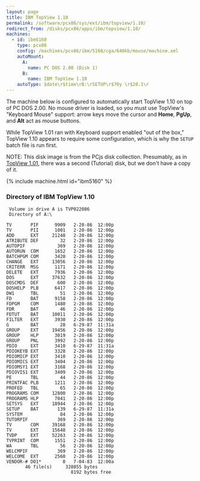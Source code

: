 ```yaml
---
layout: page
title: IBM TopView 1.10
permalink: /software/pcx86/sys/ext/ibm/topview/1.10/
redirect_from: /disks/pcx86/apps/ibm/topview/1.10/
machines:
  - id: ibm5160
    type: pcx86
    config: /machines/pcx86/ibm/5160/cga/640kb/mouse/machine.xml
    autoMount:
      A:
        name: PC DOS 2.00 (Disk 1)
      B:
        name: IBM TopView 1.10
    autoType: $date\r$time\rB:\rSETUP\r$70y \r$20.1\r
---
```


The machine below is configured to automatically start TopView 1.10 on top of PC DOS 2.00.  No mouse driver is loaded,
so you must use TopView's "Keyboard Mouse" support: arrow keys move the cursor and **Home**, **PgUp**, and **Alt**
act as mouse buttons.

While TopView 1.01 ran with Keyboard support enabled "out of the box," TopView 1.10 appears to require some configuration,
which is why the `SETUP` batch file is run first.

NOTE: This disk image is from the PCjs disk collection.  Presumably, as in [TopView 1.01](../1.01/), there was a
second (Tutorial) disk, but we don't have a copy of it.

{% include machine.html id="ibm5160" %}

### Directory of IBM TopView 1.10

     Volume in drive A is TVP022086
     Directory of A:\

    TV       PIF      9909   2-20-86  12:00p
    TV       PII      1001   2-20-86  12:00p
    ADD      EXT     21248   2-20-86  12:00p
    ATRIBUTE DEF        32   2-20-86  12:00p
    AUTOPIF            369   2-20-86  12:00p
    AUTORUN  COM      1652   2-20-86  12:00p
    BATCHPGM COM      3420   2-20-86  12:00p
    CHANGE   EXT     13056   2-20-86  12:00p
    CRITERR  MSG      1171   2-20-86  12:00p
    DELETE   EXT      7936   2-20-86  12:00p
    DOS      EXT     37632   2-20-86  12:00p
    DOSCMDS  DEF       600   2-20-86  12:00p
    DOSHELP  PLB      6417   2-20-86  12:00p
    DW1      TBL        51   2-20-86  12:00p
    FD       BAT      9158   2-20-86  12:00p
    FDPGM    COM      1480   2-20-86  12:00p
    FDR      BAT        46   2-20-86  12:00p
    FDTUT    BAT     10011   2-20-86  12:00p
    FILTER   EXT      3930   2-20-86  12:00p
    G        BAT        28   6-29-87  11:31a
    GROUP    EXT     19456   2-20-86  12:00p
    GROUP    HLP      3019   2-20-86  12:00p
    GROUP    PNL      3992   2-20-86  12:00p
    PDIO     EXT      3410   6-29-87  11:31a
    PDIOKEYB EXT      3328   2-20-86  12:00p
    PDIOMICP EXT      3410   2-20-86  12:00p
    PDIOMICS EXT      3404   2-20-86  12:00p
    PDIOMSY1 EXT      3168   2-20-86  12:00p
    PDIOVIS1 EXT      3409   2-20-86  12:00p
    PE       TBL        44   2-20-86  12:00p
    PRINTFAC PLB      1211   2-20-86  12:00p
    PROFED   TBL        65   2-20-86  12:00p
    PROGRAMS COM     12800   2-20-86  12:00p
    PROGRAMS HLP      7041   2-20-86  12:00p
    SETSYS   EXT     18944   2-20-86  12:00p
    SETUP    BAT       139   6-29-87  11:31a
    SYSTEM              84   2-20-86  12:00p
    TUTORPIF           369   2-20-86  12:00p
    TV       COM     39168   2-20-86  12:00p
    TV       EXT     15648   2-20-86  12:00p
    TVDP     EXT     52263   2-20-86  12:00p
    TVPRINT  COM      1551   2-20-86  12:00p
    WA       TBL        56   2-20-86  12:00p
    WELCMPIF           369   2-20-86  12:00p
    WELCOME  EXT      2560   2-20-86  12:00p
    VENDOR-# DO1*        0   7-04-83  12:00a
           46 file(s)     328055 bytes
                            8192 bytes free
